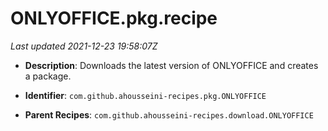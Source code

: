# ONLYOFFICE.pkg.recipe

_Last updated 2021-12-23 19:58:07Z_

- **Description**: Downloads the latest version of ONLYOFFICE and creates a package.

- **Identifier**: `com.github.ahousseini-recipes.pkg.ONLYOFFICE`

- **Parent Recipes**: `com.github.ahousseini-recipes.download.ONLYOFFICE`